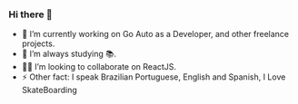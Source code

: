 ### Hi there 👋

<!--
**nicoisz/nicoisz** is a ✨ _special_ ✨ repository because its `README.md` (this file) appears on your GitHub profile.

Here are some ideas to get you started:-->

- 🔭 I’m currently working on Go Auto as a Developer, and other freelance projects.
- 🌱 I’m always studying 📚.
- 🤙🏼  I’m looking to collaborate on ReactJS.
- ⚡ Other fact: I speak Brazilian Portuguese, English and Spanish, I Love SkateBoarding

